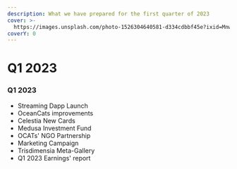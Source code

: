 ```yaml
---
description: What we have prepared for the first quarter of 2023
cover: >-
  https://images.unsplash.com/photo-1526304640581-d334cdbbf45e?ixid=MnwxMjA3fDB8MHxwaG90by1wYWdlfHx8fGVufDB8fHx8&ixlib=rb-1.2.1&auto=format&fit=crop&w=2970&q=80
coverY: 0
---
```


# Q1 2023

### Q1 2023

* Streaming Dapp Launch
* OceanCats improvements
* Celestia New Cards
* Medusa Investment Fund
* OCATs' NGO Partnership
* Marketing Campaign
* Trisdimensia Meta-Gallery
* Q1 2023 Earnings' report

###

